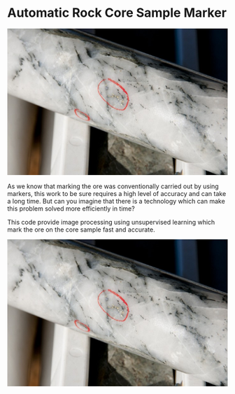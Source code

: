 # Automatic Rock Core Sample Marker

![alt text](https://github.com/risyadrzky/Automatic-Rock-Core-Sample-Marker/blob/main/figures/Figure1-(Adwo-StockAdobe).jpeg)

As we know that marking the ore was conventionally carried out by using markers, this work to be sure requires a high level of accuracy and can take a long time. But can you imagine that there is a technology which can make this problem solved more efficiently in time?

This code provide image processing using unsupervised learning which mark the ore on the core sample fast and accurate.

![alt text](https://github.com/risyadrzky/Automatic-Rock-Core-Sample-Marker/blob/main/figures/Figure1-(Adwo-StockAdobe).jpeg)
